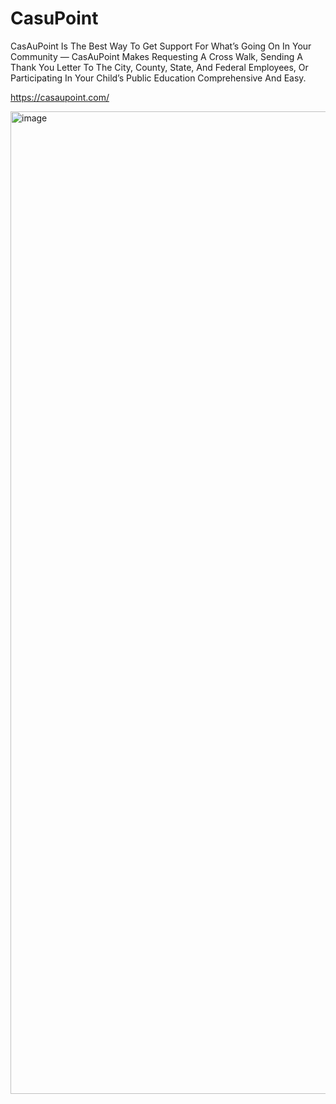 # CasuPoint

CasAuPoint Is The Best Way To Get Support For What’s Going On In Your Community — CasAuPoint Makes  Requesting A Cross Walk, Sending A Thank You Letter To The City, County, State, And Federal Employees, Or Participating In Your Child’s Public Education Comprehensive And Easy. 






https://casaupoint.com/


<img width="1572" alt="image" src="https://github.com/FaizanUllahDev/CasuPoint/assets/42297811/36b7aaab-84ef-444e-9fc8-ee58954ca24e">
